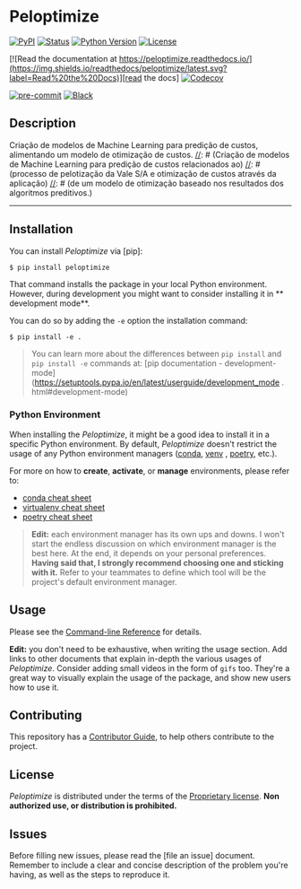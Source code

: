 [//]: # (Remove the following line to remove the "Powered by EY" logo)

[//]: # (![]&#40;docs/_static/EY_logo_5.gif&#41;)

# Peloptimize

[![PyPI](https://img.shields.io/pypi/v/peloptimize.svg)][pypi_]
[![Status](https://img.shields.io/pypi/status/peloptimize.svg)][status]
[![Python Version](https://img.shields.io/pypi/pyversions/peloptimize)][python version]
[![License](https://img.shields.io/pypi/l/peloptimize)][license]

[![Read the documentation at https://peloptimize.readthedocs.io/](https://img.shields.io/readthedocs/peloptimize/latest.svg?label=Read%20the%20Docs)][read the docs]
[![Codecov](https://codecov.io/gh/ingwersen-erik/peloptimize/branch/main/graph/badge.svg)][codecov]

[![pre-commit](https://img.shields.io/badge/pre--commit-enabled-brightgreen?logo=pre-commit&logoColor=white)][pre-commit]
[![Black](https://img.shields.io/badge/code%20style-black-000000.svg)][black]

[pypi_]: https://pypi.org/project/peloptimize/

[status]: https://pypi.org/project/peloptimize/

[python version]: https://pypi.org/project/peloptimize

[read the docs]: https://peloptimize.readthedocs.io/

[tests]: https://github.com/ingwersen-erik/peloptimize/actions?workflow=Tests

[codecov]: https://app.codecov.io/gh/ingwersen-erik/peloptimize

[pre-commit]: https://github.com/pre-commit/pre-commit

[black]: https://github.com/psf/black

## Description

Criação de modelos de Machine Learning para predição de custos, alimentando
um modelo de otimização de custos.
[//]: # (Criação de modelos de Machine Learning para predição de custos relacionados ao)
[//]: # (processo de pelotização da Vale S/A e otimização de custos através da aplicação)
[//]: # (de um modelo de otimização baseado nos resultados dos algoritmos preditivos.)

----

## Installation

You can install _Peloptimize_ via [pip]:

```console
$ pip install peloptimize
```

That command installs the package in your local Python environment.
However, during development you might want to consider installing it in **
development mode**.

You can do so by adding the `-e` option the installation command:

```console
$ pip install -e .
```

> You can learn more about the differences between `pip install`
> and `pip install -e`
> commands
> at: [pip documentation - development-mode](https://setuptools.pypa.io/en/latest/userguide/development_mode
> . html#development-mode)

### Python Environment

When installing the _Peloptimize_, it might be a good idea to install
it in a specific Python environment. By default, _Peloptimize_
doesn't restrict the usage of any Python environment
managers ([conda](https://www.anaconda.com/),
[venv](https://virtualenv.pypa.io/en/latest/)
, [poetry](https://python-poetry.org/), etc.).

For more on how to **create**, **activate**, or **manage** environments, please
refer to:

- [conda cheat sheet](https://docs.conda.io/projects/conda/en/4.6.0/_downloads/52a95608c49671267e40c689e0bc00ca/conda-cheatsheet.pdf)
- [virtualenv cheat sheet](https://cheatography.com/ilyes64/cheat-sheets/python-virtual-environments/)
- [poetry cheat sheet](https://vikasz.hashnode.dev/python-poetry-cheatsheet)

> **Edit:** each environment manager has its own ups and downs. I won't start
> the endless
> discussion on which environment manager is the best here. At the end, it depends
> on your
> personal preferences. **Having said that, I strongly recommend choosing one and
sticking with it.**
> Refer to your teammates to define which tool will be the project's default
> environment manager.

## Usage

Please see the [Command-line Reference] for details.

**Edit:** you don't need to be exhaustive, when writing the usage section.
Add links to other documents that explain in-depth the various usages of
_Peloptimize_. Consider adding small videos in the form of
`gifs` too. They're a great way to visually explain the usage of the package,
and show new users how to use it.

## Contributing

This repository has a [Contributor Guide], to help others contribute to
the project.

## License

_Peloptimize_ is distributed under the terms of the
[Proprietary license](license). **Non authorized use, or distribution is
prohibited.**

## Issues

Before filling new issues, please read the [file an issue] document.
Remember to include a clear and concise description of the problem you're
having, as well as the steps to reproduce it.

<!-- github-only -->

[license]: https://github.com/ingwersen-erik/peloptimize/blob/main/LICENSE
[contributor guide]: https://github.com/ingwersen-erik/peloptimize/blob/main/CONTRIBUTING.md
[command-line reference]: https://peloptimize.readthedocs.io/en/latest/usage.html
